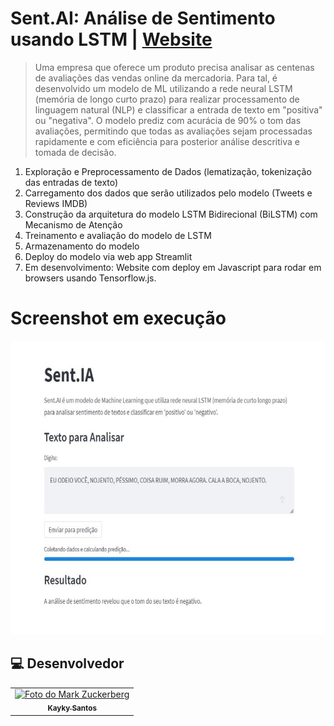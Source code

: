 # Sent.AI: Análise de Sentimento usando LSTM | <a href="https://diaskayky.github.io/sent-ai/">Website</a>
> Uma empresa que oferece um produto precisa analisar as centenas de avaliações das vendas online da mercadoria. Para tal, é desenvolvido um modelo de ML utilizando a rede neural LSTM (memória de longo curto prazo) para realizar processamento de linguagem natural (NLP) e classificar a entrada de texto em "positiva" ou "negativa". O modelo prediz com acurácia de 90% o tom das avaliações, permitindo que todas as avaliações sejam processadas rapidamente e com eficiência para posterior análise descritiva e tomada de decisão.


1. Exploração e Preprocessamento de Dados (lematização, tokenização das entradas de texto)
2. Carregamento dos dados que serão utilizados pelo modelo (Tweets e Reviews IMDB)
3. Construção da arquitetura do modelo LSTM Bidirecional (BiLSTM) com Mecanismo de Atenção
4. Treinamento e avaliação do modelo de LSTM
5. Armazenamento do modelo
6. Deploy do modelo via web app Streamlit
7. Em desenvolvimento: Website com deploy em Javascript para rodar em browsers usando Tensorflow.js.

# Screenshot em execução

<p align="center">
    <img src="https://github.com/diasKayky/sent-ai-analise_sentimento/blob/main/image.jpeg" data-canonical-src="hthttps://github.com/diasKayky/sent-ai-analise_sentimento/blob/main/image.jpeg" width="550" style="text-align: center;" height="470"/>
</p>

##  💻 Desenvolvedor


<table>
  <tr>
    <td align="center">
      <a href="#">
        <img src="https://avatars.githubusercontent.com/u/75142111?v=4" width="100px;" alt="Foto do Mark Zuckerberg"/><br>
        <sub>
          <b>Kayky Santos</b>
        </sub>
      </a>
    </td>
  </tr>
</table>
